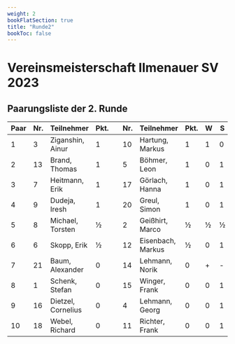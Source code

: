 ```yaml
---
weight: 2
bookFlatSection: true
title: "Runde2"
bookToc: false
---
```


# Vereinsmeisterschaft Ilmenauer SV 2023

## Paarungsliste der 2. Runde

| Paar | Nr. | Teilnehmer         | Pkt. |   | Nr. | Teilnehmer        | Pkt. | W   | S    | At. | M |
|------|-----|--------------------|------|---|-----|-------------------|------|-----|------|-----|---|
| 1    | 3   | Ziganshin, Ainur   | 1    |   | 10  | Hartung, Markus   | 1    | 1   | 0    |     |   |
| 2    | 13  | Brand, Thomas      | 1    |   | 5   | Böhmer, Leon      | 1    | 0   | 1    |     |   |
| 3    | 7   | Heitmann, Erik     | 1    |   | 17  | Görlach, Hanna    | 1    | 0   | 1    |     |   |
| 4    | 9   | Dudeja, Iresh      | 1    |   | 20  | Greul, Simon      | 1    | 0   | 1    |     |   |
| 5    | 8   | Michael, Torsten   | ½    |   | 2   | Geißhirt, Marco   | ½    | ½   | ½    |     |   |
| 6    | 6   | Skopp, Erik        | ½    |   | 12  | Eisenbach, Markus | ½    | 0   | 1    |     |   |
| 7    | 21  | Baum, Alexander    | 0    |   | 14  | Lehmann, Norik    | 0    | +   | -    | k   |   |
| 8    | 1   | Schenk, Stefan     | 0    |   | 15  | Winger, Frank     | 0    | 0   | 1    |     |   |
| 9    | 16  | Dietzel, Cornelius | 0    |   | 4   | Lehmann, Georg    | 0    | 0   | 1    |     |   |
| 10   | 18  | Webel, Richard     | 0    |   | 11  | Richter, Frank    | 0    | 0   | 1    |     |   |
